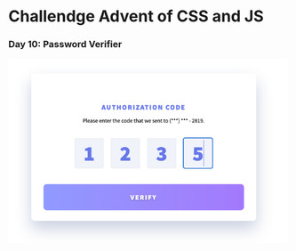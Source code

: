 # Challendge Advent of CSS and JS

### Day 10: Password Verifier

![password-verifier](/images/day10.png "Password Verifier")